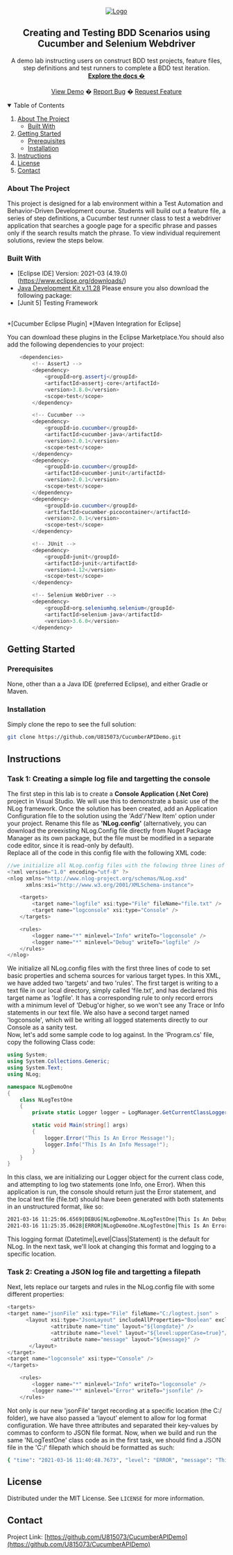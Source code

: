 ﻿<!-- PROJECT LOGO -->
<br />
<p align="center">
  <a href="https://github.com/rkelly310/CucumberAPIDemo/">
    <img src="images/cucumber.png" alt="Logo">
  </a>

  <h2 align="center">Creating and Testing BDD Scenarios using Cucumber and Selenium Webdriver</h2>

  <p align="center">
    A demo lab instructing users on construct BDD test projects, feature files, step definitions and test runners to complete a BDD test iteration.
    <br />
    <a href="https://github.com/U815073/CucumberAPIDemo/"><strong>Explore the docs �</strong></a>
    <br />
    <br />
    <a href="https://github.com/U815073/CucumberAPIDemo/">View Demo</a>
    �
    <a href="https://github.com/U815073/CucumberAPIDemo/issues">Report Bug</a>
    �
    <a href="https://github.com/U815073/CucumberAPIDemo/issues">Request Feature</a>
  </p>
</p>



<!-- TABLE OF CONTENTS -->
<details open="open">
  <summary>Table of Contents</summary>
  <ol>
    <li>
      <a href="#about-the-project">About The Project</a>
      <ul>
        <li><a href="#built-with">Built With</a></li>
      </ul>
    </li>
    <li>
      <a href="#getting-started">Getting Started</a>
      <ul>
        <li><a href="#prerequisites">Prerequisites</a></li>
        <li><a href="#installation">Installation</a></li>
        </ul>
        <li><a href="#instructions">Instructions</a></li>
      </ul>
    </li>
<!--
    <li><a href="#roadmap">Roadmap</a></li>
    <li><a href="#contributing">Contributing</a></li>
-->
    <li><a href="#license">License</a></li>
    <li><a href="#contact">Contact</a></li>
<!--
    <li><a href="#acknowledgements">Acknowledgements</a></li>
-->
  </ol>
</details>



<!-- ABOUT THE PROJECT -->
### About The Project

This project is designed for a lab environment within a Test Automation and Behavior-Driven Development course. Students will build out a feature file, a series of step definitions, a Cucumber test runner class to test a webdriver application that searches a google page for a specific phrase and passes only if the search results match the phrase.
To view individual requirement solutions, review the steps below.

### Built With

* [Eclipse IDE] Version: 2021-03 (4.19.0) (https://www.eclipse.org/downloads/)
* [Java Development Kit v.11.28](https://openjdk.java.net/projects/jdk/11/)
Please ensure you also download the following package:
* [Junit 5] Testing Framework
<br>
*[Cucumber Eclipse Plugin]
*[Maven Integration for Eclipse]

You can download these plugins in the Eclipse Marketplace.You should also add the following dependencies to your project:
```java
    <dependencies>
        <!-- AssertJ -->
        <dependency>
            <groupId>org.assertj</groupId>
            <artifactId>assertj-core</artifactId>
            <version>3.8.0</version>
            <scope>test</scope>
        </dependency>

        <!-- Cucumber -->
        <dependency>
            <groupId>io.cucumber</groupId>
            <artifactId>cucumber-java</artifactId>
            <version>2.0.1</version>
            <scope>test</scope>
        </dependency>
        <dependency>
            <groupId>io.cucumber</groupId>
            <artifactId>cucumber-junit</artifactId>
            <version>2.0.1</version>
            <scope>test</scope>
        </dependency>
        <dependency>
            <groupId>io.cucumber</groupId>
            <artifactId>cucumber-picocontainer</artifactId>
            <version>2.0.1</version>
            <scope>test</scope>
        </dependency>

        <!-- JUnit -->
        <dependency>
            <groupId>junit</groupId>
            <artifactId>junit</artifactId>
            <version>4.12</version>
            <scope>test</scope>
        </dependency>

        <!-- Selenium WebDriver -->
        <dependency>
            <groupId>org.seleniumhq.selenium</groupId>
            <artifactId>selenium-java</artifactId>
            <version>3.6.0</version>
        </dependency>
```

<!-- GETTING STARTED -->
## Getting Started

### Prerequisites

None, other than a a Java IDE (preferred Eclipse), and either Gradle or Maven.

### Installation

Simply clone the repo to see the full solution:
   ```sh
   git clone https://github.com/U815073/CucumberAPIDemo.git
   ```
<!-- Instructions -->
## Instructions
### Task 1: Creating a simple log file and targetting the console

The first step in this lab is to create a **Console Application (.Net Core)** project in Visual Studio. We will use this to demonstrate a basic use of the NLog framework. Once the solution has been created, add an Application Configuration file to the solution using the 'Add'/'New Item' option under your project. Rename this file as  **'NLog.config'** (alternatively, you can download the preexisting NLog.Config file directly from Nuget Package Manager as its own package, but the file must be modified in a separate code editor, since it is read-only by default).  
Replace all of the code in this config file with the following XML code:
```csharp
//we initialize all NLog.config files with the folowing three lines of code to set basic properties and schema sources for various target types.
<?xml version="1.0" encoding="utf-8" ?>
<nlog xmlns="http://www.nlog-project.org/schemas/NLog.xsd"
      xmlns:xsi="http://www.w3.org/2001/XMLSchema-instance">

    <targets>
        <target name="logfile" xsi:type="File" fileName="file.txt" />
        <target name="logconsole" xsi:type="Console" />
    </targets>

    <rules>
        <logger name="*" minlevel="Info" writeTo="logconsole" />
        <logger name="*" minlevel="Debug" writeTo="logfile" />
    </rules>
</nlog>
```

We initialize all NLog.config files with the first three lines of code to set basic properties and schema sources for various target types. In this XML, we have added two 'targets' and two 'rules'. The first target is writing to a text file in our local directory, simply called 'file.txt', and has declared this target name as 'logfile'. It has a corresponding rule to only record errors with a minimum level of 'Debug'or higher, so we won't see any Trace or Info statements in our text file. We also have a second target named 'logconsole', which will be writing all logged statements directly to our Console as a sanity test.  
Now, let's add some sample code to log against. In the 'Program.cs' file, copy the following Class code:
```csharp
using System;
using System.Collections.Generic;
using System.Text;
using NLog;

namespace NLogDemoOne
{
    class NLogTestOne
    {
        private static Logger logger = LogManager.GetCurrentClassLogger();

        static void Main(string[] args)
        {
            logger.Error("This Is An Error Message!");
            logger.Info("This Is An Info Message!");
        }
    }
}
```
In this class, we are initializing our Logger object for the current class code, and attempting to log two statements (one Info, one Error). When this application is run, the console should return just the Error statement, and the local text file (file.txt) should have been generated with both statements in an unstructured format, like so:
```sh
2021-03-16 11:25:06.6569|DEBUG|NLogDemoOne.NLogTestOne|This Is An Debug Message!
2021-03-16 11:25:35.0628|ERROR|NLogDemoOne.NLogTestOne|This Is An Error Message!
```
This logging format (Datetime|Level|Class|Statement) is the default for NLog. In the next task, we'll look at changing this format and logging to a specific location.

### Task 2: Creating a JSON log file and targetting a filepath

Next, lets replace our targets and rules in the NLog.config file with some different properties:
```csharp
<targets>
<target name="jsonFile" xsi:type="File" fileName="C:/logtest.json" >
      <layout xsi:type="JsonLayout" includeAllProperties="Boolean" excludeProperties="Comma-separated list (string)">
              <attribute name="time" layout="${longdate}" />
              <attribute name="level" layout="${level:upperCase=true}"/>
              <attribute name="message" layout="${message}" />
       </layout>
</target>
<target name="logconsole" xsi:type="Console" />
</targets>

    <rules>
        <logger name="*" minlevel="Info" writeTo="logconsole" />
        <logger name="*" minlevel="Error" writeTo="jsonfile" />
    </rules>
```
Not only is our new 'jsonFile' target recording at a specific location (the C:/ folder), we have also passed a 'layout' element to allow for log format configuration. We have three attributes and separated their key-values by commas to conform to JSON file format. Now, when we build and run the same 'NLogTestOne' class code as in the first task, we should find a JSON file in the 'C:/' filepath which should be formatted as such:
```sh
{ "time": "2021-03-16 11:40:48.7673", "level": "ERROR", "message": "This Is An Error Message!" }
```

<!-- LICENSE -->
## License

Distributed under the MIT License. See `LICENSE` for more information.

<!-- CONTACT -->
## Contact

Project Link: [https://github.com/U815073/CucumberAPIDemo](https://github.com/U815073/CucumberAPIDemo)



<!-- MARKDOWN LINKS & IMAGES -->
<!-- https://www.markdownguide.org/basic-syntax/#reference-style-links -->
[contributors-shield]: https://img.shields.io/github/contributors/othneildrew/Best-README-Template.svg?style=for-the-badge
[contributors-url]: https://github.com/othneildrew/Best-README-Template/graphs/contributors
[forks-shield]: https://img.shields.io/github/forks/othneildrew/Best-README-Template.svg?style=for-the-badge
[forks-url]: https://github.com/othneildrew/Best-README-Template/network/members
[stars-shield]: https://img.shields.io/github/stars/othneildrew/Best-README-Template.svg?style=for-the-badge
[stars-url]: https://github.com/othneildrew/Best-README-Template/stargazers
[issues-shield]: https://img.shields.io/github/issues/othneildrew/Best-README-Template.svg?style=for-the-badge
[issues-url]: https://github.com/othneildrew/Best-README-Template/issues
[license-shield]: https://img.shields.io/github/license/othneildrew/Best-README-Template.svg?style=for-the-badge
[license-url]: https://github.com/othneildrew/Best-README-Template/blob/master/LICENSE.txt
[linkedin-shield]: https://img.shields.io/badge/-LinkedIn-black.svg?style=for-the-badge&logo=linkedin&colorB=555
[linkedin-url]: https://linkedin.com/in/othneildrew
[product-screenshot]: images/screenshot.png
